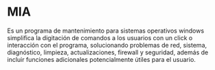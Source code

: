 # MIA
Es un programa de mantenimiento para sistemas operativos windows simplifica la digitación de comandos a los usuarios con un click o interacción con el programa, solucionando problemas de red, sistema, diagnóstico, limpieza, actualizaciones, firewall y seguridad, además de incluir funciones adicionales potencialmente útiles para el usuario. 
